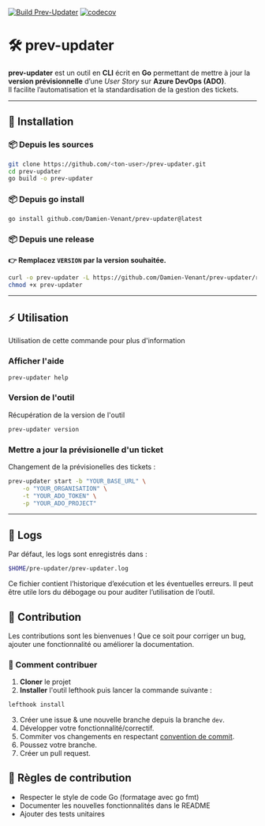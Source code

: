 [![Build Prev-Updater](https://github.com/Damien-Venant/prev-updater/actions/workflows/build-prev-updater.yml/badge.svg)](https://github.com/Damien-Venant/prev-updater/actions/workflows/build-prev-updater.yml)
[![codecov](https://codecov.io/github/Damien-Venant/prev-updater/graph/badge.svg?token=GJGMIPCGL7)](https://codecov.io/github/Damien-Venant/prev-updater)


# 🛠 prev-updater

**prev-updater** est un outil en **CLI** écrit en **Go** permettant de mettre à jour la **version prévisionnelle** d’une *User Story* sur **Azure DevOps (ADO)**.  
Il facilite l’automatisation et la standardisation de la gestion des tickets.

---

## 🚀 Installation

### 📦 Depuis les sources
```bash
git clone https://github.com/<ton-user>/prev-updater.git
cd prev-updater
go build -o prev-updater
```


### 📦 Depuis go install
```bash
go install github.com/Damien-Venant/prev-updater@latest
```

### 📦 Depuis une release
**👉 Remplacez ``VERSION`` par la version souhaitée.**
```bash
curl -o prev-updater -L https://github.com/Damien-Venant/prev-updater/releases/download/VERSION/prev-updater-linux-VERSION
chmod +x prev-updater
```

---

## ⚡ Utilisation

Utilisation de cette commande pour plus d'information

### Afficher l'aide

````bash
prev-updater help
````

### Version de l'outil

Récupération de la version de l'outil
````bash
prev-updater version
````

### Mettre a jour la prévisionelle d'un ticket

Changement de la prévisionelles des tickets :
````bash
prev-updater start -b "YOUR_BASE_URL" \
    -o "YOUR_ORGANISATION" \
    -t "YOUR_ADO_TOKEN" \
    -p "YOUR_ADO_PROJECT"
````

---

## 📜 Logs
Par défaut, les logs sont enregistrés dans :
````bash
$HOME/pre-updater/prev-updater.log
````
Ce fichier contient l’historique d’exécution et les éventuelles erreurs.
Il peut être utile lors du débogage ou pour auditer l’utilisation de l’outil.


## 🤝 Contribution

Les contributions sont les bienvenues ! Que ce soit pour corriger un bug, ajouter une fonctionnalité ou améliorer la documentation.

### 🔧 Comment contribuer

1. **Cloner** le projet
2. **Installer** l'outil lefthook puis lancer la commande suivante :
````bash
lefthook install
````
3. Créer une issue & une nouvelle branche depuis la branche `dev`.
4. Développer votre fonctionnalité/correctif.
5. Commiter vos changements en respectant [convention de commit](https://www.conventionalcommits.org/en/v1.0.0/).
6. Poussez votre branche.
7. Créer un pull request.

## 📌 Règles de contribution
 * Respecter le style de code Go (formatage avec go fmt)
 * Documenter les nouvelles fonctionnalités dans le README
 * Ajouter des tests unitaires
